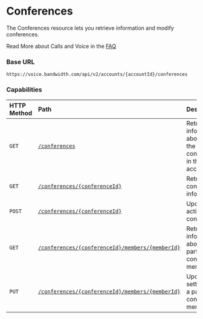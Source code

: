 # Conferences
The Conferences resource lets you retrieve information and modify conferences.

<aside class="alert general small">
<p>
Read More about Calls and Voice in the <a href="http://dev.bandwidth.com/faq/#voice">FAQ</a>
</p>
</aside>

### Base URL

`https://voice.bandwidth.com/api/v2/accounts/{accountId}/conferences`

### Capabilities

| HTTP Method                        | Path                                                                                              | Description                                                                  |
|:-----------------------------------|:--------------------------------------------------------------------------------------------------|:-----------------------------------------------------------------------------|
| <code class="get">GET</code>       | [`/conferences`](getConferences.md)                                                               | Retrieve information about all of the conferences in the account             |
| <code class="get">GET</code>       | [`/conferences/{conferenceId}`](getConferencesConferenceId.md)                                    | Retrieve conference information                                              |
| <code class="post">POST</code>     | [`/conferences/{conferenceId}`](postConferencesConferenceId.md)                                   | Update an active conference                                                  |
| <code class="get">GET</code>       | [`/conferences/{conferenceId}/members/{memberId}`](getConferenceMember.md)                        | Retrieve information about a particular conference member                    |
| <code class="put">PUT</code>       | [`/conferences/{conferenceId}/members/{memberId}`](putConferencesConferenceIdMembersMemberId.md)  | Updates settings for a particular conference member.                         |